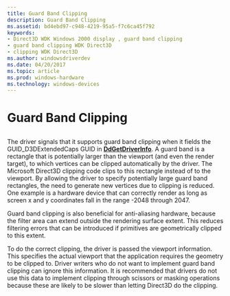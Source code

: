 ```yaml
---
title: Guard Band Clipping
description: Guard Band Clipping
ms.assetid: bd4ebd97-c948-4219-95a5-f7c6ca45f792
keywords:
- Direct3D WDK Windows 2000 display , guard band clipping
- guard band clipping WDK Direct3D
- clipping WDK Direct3D
ms.author: windowsdriverdev
ms.date: 04/20/2017
ms.topic: article
ms.prod: windows-hardware
ms.technology: windows-devices
---
```


# Guard Band Clipping


## <span id="ddk_guard_band_clipping_gg"></span><span id="DDK_GUARD_BAND_CLIPPING_GG"></span>


The driver signals that it supports guard band clipping when it fields the GUID\_D3DExtendedCaps GUID in [**DdGetDriverInfo**](https://msdn.microsoft.com/library/windows/hardware/ff549404). A guard band is a rectangle that is potentially larger than the viewport (and even the render target), to which vertices can be clipped automatically by the driver. The Microsoft Direct3D clipping code clips to this rectangle instead of to the viewport. By allowing the driver to specify potentially large guard band rectangles, the need to generate new vertices due to clipping is reduced. One example is a hardware device that can correctly render as long as screen x and y coordinates fall in the range -2048 through 2047.

Guard band clipping is also beneficial for anti-aliasing hardware, because the filter area can extend outside the rendering surface extent. This reduces filtering errors that can be introduced if primitives are geometrically clipped to this extent.

To do the correct clipping, the driver is passed the viewport information. This specifies the actual viewport that the application requires the geometry to be clipped to. Driver writers who do not want to implement guard band clipping can ignore this information. It is recommended that drivers do not use this data to implement clipping through scissors or masking operations because these are likely to be slower than letting Direct3D do the clipping.

 

 





